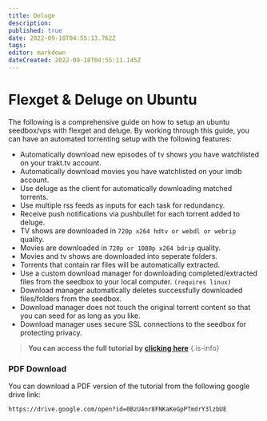 ```yaml
---
title: Deluge
description: 
published: true
date: 2022-09-18T04:55:13.762Z
tags: 
editor: markdown
dateCreated: 2022-09-18T04:55:11.145Z
---
```


# Flexget & Deluge on Ubuntu

The following is a comprehensive guide on how to setup an ubuntu seedbox/vps with flexget and deluge. By working through this guide, you can have an automated torrenting setup with the following features:

* Automatically download new episodes of tv shows you have watchlisted on your trakt.tv account.
* Automatically download movies you have watchlisted on your imdb account.
* Use deluge as the client for automatically downloading matched torrents.
* Use multiple rss feeds as inputs for each task for redundancy.
* Receive push notifications via pushbullet for each torrent added to deluge.
* TV shows are downloaded in `720p x264 hdtv or webdl or webrip` quality.
* Movies are downloaded in `720p or 1080p x264 bdrip` quality.
* Movies and tv shows are downloaded into seperate folders.
* Torrents that contain rar files will be automatically extracted.
* Use a custom download manager for downloading completed/extracted files from the seedbox to your local computer. `(requires linux)`
* Download manager automatically deletes successfully downloaded files/folders from the seedbox.
* Download manager does not touch the original torrent content so that you can seed for as long as you like.
* Download manager uses secure SSL connections to the seedbox for protecting privacy.

> **You can access the full tutorial by [clicking here](https://djnitehawk.com/flexget.htm)**
{.is-info}

### PDF Download
You can download a PDF version of the tutorial from the following google drive link:

```
https://drive.google.com/open?id=0BzU4nr8FNKaKeGpPTmdrY3lzbUE
```